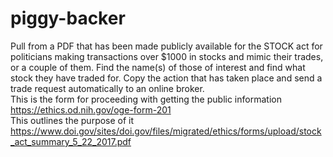 # piggy-backer
Pull from a PDF that has been made publicly available for the STOCK act for politicians making transactions over $1000 in stocks and mimic their trades, or a couple of them.
Find the name(s) of those of interest and find what stock they have traded for.
Copy the action that has taken place and send a trade request automatically to an online broker.  
This is the form for proceeding with getting the public information
https://ethics.od.nih.gov/oge-form-201  
This outlines the purpose of it
https://www.doi.gov/sites/doi.gov/files/migrated/ethics/forms/upload/stock_act_summary_5_22_2017.pdf
